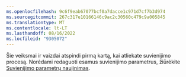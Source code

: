 ```yaml
---
ms.openlocfilehash: 9c6f9eab67077bcf0a7dacce1c971d7cf7b3d974
ms.sourcegitcommit: 267c317e10166146c9ac2c30560c479c9a005845
ms.translationtype: MT
ms.contentlocale: lt-LT
ms.lasthandoff: 08/16/2022
ms.locfileid: "9305072"
---
```

Šie veiksmai ir vaizdai atspindi pirmą kartą, kai atliekate suvienijimo procesą. Norėdami redaguoti esamus suvienijimo parametrus, žiūrėkite [Suvienijimo parametrų naujinimas](../data-unification-update.md).

